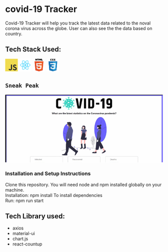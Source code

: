 # covid-19 Tracker
<div>
  Covid-19 Tracker will help you track the latest data related to the noval corona virus across the globe. User can also see the the data based on country.
</div>

## Tech Stack Used: 
<code><img height="40" src="https://raw.githubusercontent.com/github/explore/80688e429a7d4ef2fca1e82350fe8e3517d3494d/topics/javascript/javascript.png"></code>
<code><img height="40" src="https://raw.githubusercontent.com/github/explore/80688e429a7d4ef2fca1e82350fe8e3517d3494d/topics/react/react.png"></code>
<code><img height="40" src="https://raw.githubusercontent.com/github/explore/80688e429a7d4ef2fca1e82350fe8e3517d3494d/topics/html/html.png"></code>
<code><img height="40" src="https://raw.githubusercontent.com/github/explore/80688e429a7d4ef2fca1e82350fe8e3517d3494d/topics/css/css.png"></code>

## <code>Sneak Peak</code>
![img](./covid-19.gif)

### Installation and Setup Instructions

Clone this repository. 
You will need node and npm installed globally on your machine. <br>
Installation: npm install To install dependencies <br>
Run: npm run start

## Tech Library used:
<ul>
  <li>axios</li>
  <li>material-ui</li>
  <li>chart.js</li>
  <li>react-countup</li>
</ul>
